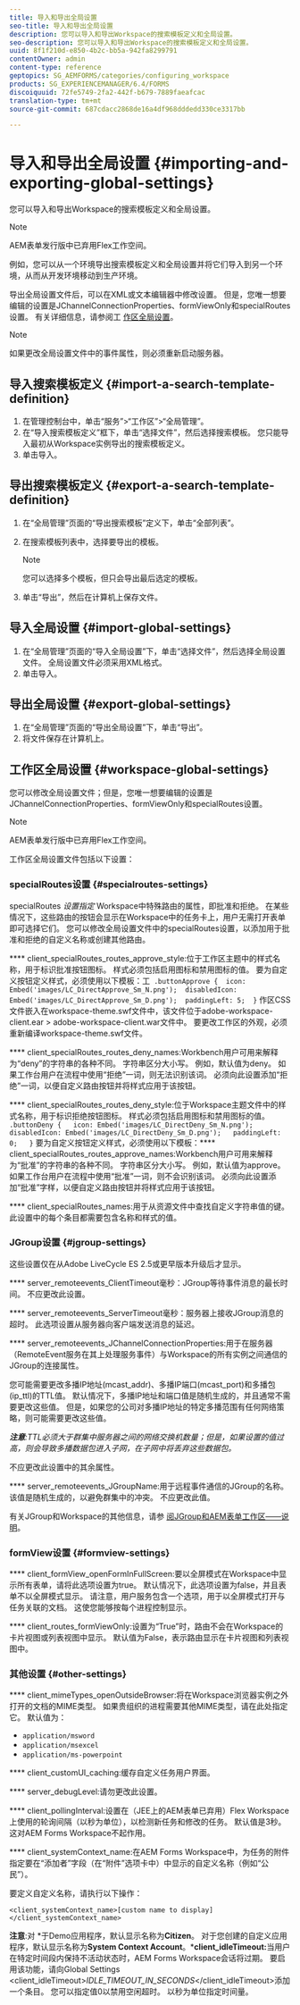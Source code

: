 ```yaml
---
title: 导入和导出全局设置
seo-title: 导入和导出全局设置
description: 您可以导入和导出Workspace的搜索模板定义和全局设置。
seo-description: 您可以导入和导出Workspace的搜索模板定义和全局设置。
uuid: 8f1f210d-e850-4b2c-bb5a-942fa8299791
contentOwner: admin
content-type: reference
geptopics: SG_AEMFORMS/categories/configuring_workspace
products: SG_EXPERIENCEMANAGER/6.4/FORMS
discoiquuid: 72fe5749-2fa2-442f-b679-7889faeafcac
translation-type: tm+mt
source-git-commit: 687cdacc2868de16a4df968dddedd330ce3317bb

---
```



# 导入和导出全局设置 {#importing-and-exporting-global-settings}

您可以导入和导出Workspace的搜索模板定义和全局设置。

>[!NOTE]
>
>AEM表单发行版中已弃用Flex工作空间。

例如，您可以从一个环境导出搜索模板定义和全局设置并将它们导入到另一个环境，从而从开发环境移动到生产环境。

导出全局设置文件后，可以在XML或文本编辑器中修改设置。 但是，您唯一想要编辑的设置是JChannelConnectionProperties、formViewOnly和specialRoutes设置。 有关详细信息，请参阅工 [作区全局设置](importing-exporting-global-settings.md#workspace-global-settings)。


>[!NOTE]
>
>如果更改全局设置文件中的事件属性，则必须重新启动服务器。

## 导入搜索模板定义 {#import-a-search-template-definition}

1. 在管理控制台中，单击“服务”>“工作区”>“全局管理”。
1. 在“导入搜索模板定义”框下，单击“选择文件”，然后选择搜索模板。 您只能导入最初从Workspace实例导出的搜索模板定义。
1. 单击导入。

## 导出搜索模板定义 {#export-a-search-template-definition}

1. 在“全局管理”页面的“导出搜索模板”定义下，单击“全部列表”。
1. 在搜索模板列表中，选择要导出的模板。

   >[!NOTE]
   >
   >您可以选择多个模板，但只会导出最后选定的模板。

1. 单击“导出”，然后在计算机上保存文件。

## 导入全局设置 {#import-global-settings}

1. 在“全局管理”页面的“导入全局设置”下，单击“选择文件”，然后选择全局设置文件。 全局设置文件必须采用XML格式。
1. 单击导入。

## 导出全局设置 {#export-global-settings}

1. 在“全局管理”页面的“导出全局设置”下，单击“导出”。
1. 将文件保存在计算机上。

## 工作区全局设置 {#workspace-global-settings}

您可以修改全局设置文件；但是，您唯一想要编辑的设置是JChannelConnectionProperties、formViewOnly和specialRoutes设置。

>[!NOTE]
>
>AEM表单发行版中已弃用Flex工作空间。

工作区全局设置文件包括以下设置：

### specialRoutes设置 {#specialroutes-settings}

specialRoutes *设置指定* Workspace中特殊路由的属性，即批准和拒绝。 在某些情况下，这些路由的按钮会显示在Workspace中的任务卡上，用户无需打开表单即可选择它们。 您可以修改全局设置文件中的specialRoutes设置，以添加用于批准和拒绝的自定义名称或创建其他路由。

**** client_specialRoutes_routes_approve_style:位于工作区主题中的样式名称，用于标识批准按钮图标。 样式必须包括启用图标和禁用图标的值。 要为自定义按钮定义样式，必须使用以下模板：工` .buttonApprove {  icon: Embed('images/LC_DirectApprove_Sm_N.png');  disabledIcon: Embed('images/LC_DirectApprove_Sm_D.png');  paddingLeft: 5;  }` 作区CSS文件嵌入在workspace-theme.swf文件中，该文件位于adobe-workspace-client.ear > adobe-workspace-client.war文件中。 要更改工作区的外观，必须重新编译workspace-theme.swf文件。

**** client_specialRoutes_routes_deny_names:Workbench用户可用来解释为“deny”的字符串的各种不同。 字符串区分大小写。 例如，默认值为deny。 如果工作台用户在流程中使用“拒绝”一词，则无法识别该词。 必须向此设置添加“拒绝”一词，以便自定义路由按钮并将样式应用于该按钮。

**** client_specialRoutes_routes_deny_style:位于Workspace主题文件中的样式名称，用于标识拒绝按钮图标。 样式必须包括启用图标和禁用图标的值。 `  .buttonDeny {   icon: Embed('images/LC_DirectDeny_Sm_N.png');   disabledIcon: Embed('images/LC_DirectDeny_Sm_D.png');   paddingLeft: 0;   }` 要为自定义按钮定义样式，必须使用以下模板：**** client_specialRoutes_routes_approve_names:Workbench用户可用来解释为“批准”的字符串的各种不同。 字符串区分大小写。 例如，默认值为approve。 如果工作台用户在流程中使用“批准”一词，则不会识别该词。 必须向此设置添加“批准”字样，以便自定义路由按钮并将样式应用于该按钮。

**** client_specialRoutes_names:用于从资源文件中查找自定义字符串值的键。 此设置中的每个条目都需要包含名称和样式的值。

### JGroup设置 {#jgroup-settings}

这些设置仅在从Adobe LiveCycle ES 2.5或更早版本升级后才显示。

**** server_remoteevents_ClientTimeout毫秒：JGroup等待事件消息的最长时间。 不应更改此设置。

**** server_remoteevents_ServerTimeout毫秒：服务器上接收JGroup消息的超时。 此选项设置从服务器向客户端发送消息的延迟。

**** server_remoteevents_JChannelConnectionProperties:用于在服务器（RemoteEvent服务在其上处理服务事件）与Workspace的所有实例之间通信的JGroup的连接属性。

您可能需要更改多播IP地址(mcast_addr)、多播IP端口(mcast_port)和多播包(ip_ttl)的TTL值。 默认情况下，多播IP地址和端口值是随机生成的，并且通常不需要更改这些值。 但是，如果您的公司对多播IP地址的特定多播范围有任何网络策略，则可能需要更改这些值。

***注意&#x200B;**:TTL必须大于群集中服务器之间的网络交换机数量；但是，如果设置的值过高，则会导致多播数据包进入子网，在子网中将丢弃这些数据包。*

不应更改此设置中的其余属性。

**** server_remoteevents_JGroupName:用于远程事件通信的JGroup的名称。 该值是随机生成的，以避免群集中的冲突。 不应更改此值。

有关JGroup和Workspace的其他信息，请参 [阅JGroup和AEM表单工作区——说明](https://blogs.adobe.com/livecycle/2011/03/jgroups-and-livecycle-workspace-explained.html)。

### formView设置 {#formview-settings}

**** client_formView_openFormInFullScreen:要以全屏模式在Workspace中显示所有表单，请将此选项设置为true。 默认情况下，此选项设置为false，并且表单不以全屏模式显示。 请注意，用户服务包含一个选项，用于以全屏模式打开与任务关联的文档。 这使您能够按每个进程控制显示。

**** client_routes_formViewOnly:设置为“True”时，路由不会在Workspace的卡片视图或列表视图中显示。 默认值为False，表示路由显示在卡片视图和列表视图中。

### 其他设置 {#other-settings}

**** client_mimeTypes_openOutsideBrowser:将在Workspace浏览器实例之外打开的文档的MIME类型。 如果贵组织的进程需要其他MIME类型，请在此处指定它。 默认值为：

* `application/msword`
* `application/msexcel`
* `application/ms-powerpoint`

**** client_customUI_caching:缓存自定义任务用户界面。

**** server_debugLevel:请勿更改此设置。

**** client_pollingInterval:设置在（JEE上的AEM表单已弃用）Flex Workspace上使用的轮询间隔（以秒为单位），以检测新任务和修改的任务。 默认值是3秒。 这对AEM Forms Workspace不起作用。

**** client_systemContext_name:在AEM Forms Workspace中，为任务的附件指定要在“添加者”字段（在“附件”选项卡中）中显示的自定义名称（例如“公民”）。

要定义自定义名称，请执行以下操作：

`<client_systemContext_name>[custom name to display]</client_systemContext_name>`

**注意**:对 *于Demo应用程序，默认显示名称为&#x200B;**Citizen**。 对于您创建的自定义应用程序，默认显示名称为&#x200B;**System Context Account**。***client_idleTimeout:**&#x200B;当用户在特定时间段内保持不活动状态时，AEM Forms Workspace会话将过期。 要启用该功能，请向Global Settings &lt;client_idleTimeout>*IDLE_TIMEOUT_IN_SECONDS*&lt;/client_idleTimeout>添加一个条目。 您可以指定值0以禁用空闲超时。 以秒为单位指定时间量。
